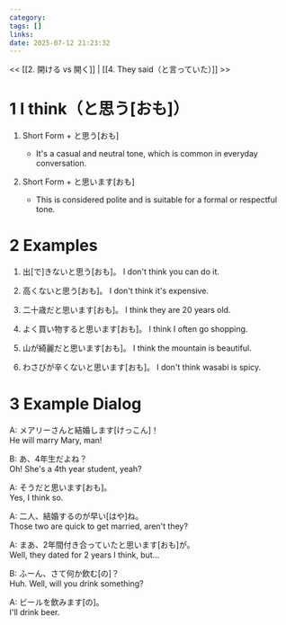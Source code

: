 ```yaml
---
category: 
tags: []
links:
date: 2025-07-12 21:23:32
---
```

<< [[2. 開ける vs 開く]] | [[4. They said（と言っていた）]] >>

# 1 I think（と思う\[おも\]）

1. Short Form + と思う\[おも\]
	- It's a casual and neutral tone, which is common in everyday conversation.  

2. Short Form + と思います\[おも\]
	- This is considered polite and is suitable for a formal or respectful tone.

# 2 Examples

1. 出\[で\]きないと思う\[おも\]。
I don't think you can do it.

2. 高くないと思う\[おも\]。
I don't think it's expensive.

3. 二十歳だと思います\[おも\]。
I think they are 20 years old.

4. よく買い物すると思います\[おも\]。
I think I often go shopping.

5. 山が綺麗だと思います\[おも\]。
I think the mountain is beautiful.

6. わさびが辛くないと思います\[おも\]。
I don't think wasabi is spicy.

# 3 Example Dialog

A: メアリーさんと結婚します\[けっこん\]！  
He will marry Mary, man!

B: あ、4年生だよね？  
Oh! She's a 4th year student, yeah?

A: そうだと思います\[おも\]。  
Yes, I think so.

A: 二人、結婚するのが早い\[はや\]ね。  
Those two are quick to get married, aren't they?

A: まあ、2年間付き合っていたと思います\[おも\]が。  
Well, they dated for 2 years I think, but...

B: ふーん、さて何か飲む\[の\]？  
Huh. Well, will you drink something?

A: ビールを飲みます\[の\]。  
I'll drink beer.
